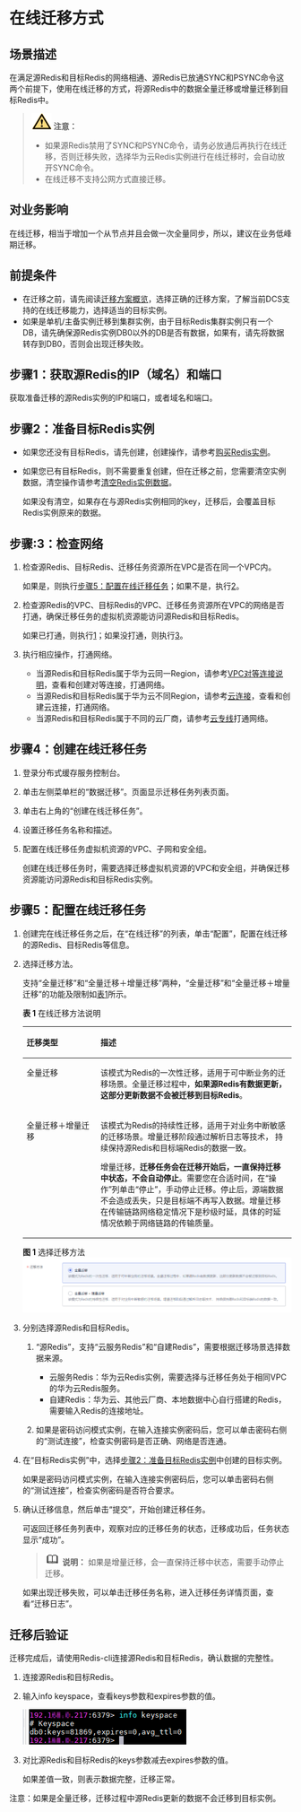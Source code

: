# 在线迁移方式<a name="ZH-CN_TOPIC_0179456698"></a>

## 场景描述<a name="zh-cn_topic_0177563541_section113421435300"></a>

在满足源Redis和目标Redis的网络相通、源Redis已放通SYNC和PSYNC命令这两个前提下，使用在线迁移的方式，将源Redis中的数据全量迁移或增量迁移到目标Redis中。

>![](public_sys-resources/icon-caution.gif) **注意：** 
>-   如果源Redis禁用了SYNC和PSYNC命令，请务必放通后再执行在线迁移，否则迁移失败，选择华为云Redis实例进行在线迁移时，会自动放开SYNC命令。
>-   在线迁移不支持公网方式直接迁移。

## 对业务影响<a name="zh-cn_topic_0177563541_section77251317153217"></a>

在线迁移，相当于增加一个从节点并且会做一次全量同步，所以，建议在业务低峰期迁移。

## 前提条件<a name="zh-cn_topic_0177563541_section15790816165711"></a>

-   在迁移之前，请先阅读[迁移方案概览](https://support.huaweicloud.com/migration-dcs/dcs-migration-090626002.html)，选择正确的迁移方案，了解当前DCS支持的在线迁移能力，选择适当的目标实例。
-   如果是单机/主备实例迁移到集群实例，由于目标Redis集群实例只有一个DB，请先确保源Redis实例DB0以外的DB是否有数据，如果有，请先将数据转存到DB0，否则会出现迁移失败。

## 步骤1：获取源Redis的IP（域名）和端口<a name="zh-cn_topic_0177563541_section760319488490"></a>

获取准备迁移的源Redis实例的IP和端口，或者域名和端口。

## 步骤2：准备目标Redis实例<a name="zh-cn_topic_0177563541_section1128152020384"></a>

-   如果您还没有目标Redis，请先创建，创建操作，请参考[购买Redis实例](https://support.huaweicloud.com/usermanual-dcs/dcs-ug-0713002.html)。
-   如果您已有目标Redis，则不需要重复创建，但在迁移之前，您需要清空实例数据，清空操作请参考[清空Redis实例数据](https://support.huaweicloud.com/usermanual-dcs/dcs-ug-0312018.html)。

    如果没有清空，如果存在与源Redis实例相同的key，迁移后，会覆盖目标Redis实例原来的数据。


## 步骤:3：检查网络<a name="zh-cn_topic_0177563541_section84284075116"></a>

1.  检查源Redis、目标Redis、迁移任务资源所在VPC是否在同一个VPC内。

    如果是，则执行[步骤5：配置在线迁移任务](#zh-cn_topic_0177563541_section14919536272)；如果不是，执行[2](#zh-cn_topic_0177563541_li160420185217)。

2.  <a name="zh-cn_topic_0177563541_li160420185217"></a>检查源Redis的VPC、目标Redis的VPC、迁移任务资源所在VPC的网络是否打通，确保迁移任务的虚拟机资源能访问源Redis和目标Redis。

    如果已打通，则执行[1](#zh-cn_topic_0177563541_li187884091914)；如果没打通，则执行[3](#zh-cn_topic_0177563541_li423483319412)。

3.  <a name="zh-cn_topic_0177563541_li423483319412"></a>执行相应操作，打通网络。
    -   当源Redis和目标Redis属于华为云同一Region，请参考[VPC对等连接说明](https://support.huaweicloud.com/usermanual-vpc/vpc_peering_0000.html)，查看和创建对等连接，打通网络。
    -   当源Redis和目标Redis属于华为云不同Region，请参考[云连接](https://support.huaweicloud.com/qs-cc/cc_02_0001.html)，查看和创建云连接，打通网络。
    -   当源Redis和目标Redis属于不同的云厂商，请参考[云专线](https://support.huaweicloud.com/productdesc-dc/zh-cn_topic_0032053183.html)打通网络。


## 步骤4：创建在线迁移任务<a name="zh-cn_topic_0177563541_section157769524519"></a>

1.  登录分布式缓存服务控制台。
2.  单击左侧菜单栏的“数据迁移”。页面显示迁移任务列表页面。
3.  单击右上角的“创建在线迁移任务”。
4.  设置迁移任务名称和描述。
5.  配置在线迁移任务虚拟机资源的VPC、子网和安全组。

    创建在线迁移任务时，需要选择迁移虚拟机资源的VPC和安全组，并确保迁移资源能访问源Redis和目标Redis实例。


## 步骤5：配置在线迁移任务<a name="zh-cn_topic_0177563541_section14919536272"></a>

1.  <a name="zh-cn_topic_0177563541_li187884091914"></a>创建完在线迁移任务之后，在“在线迁移”的列表，单击“配置”，配置在线迁移的源Redis、目标Redis等信息。
2.  选择迁移方法。

    支持“全量迁移”和“全量迁移＋增量迁移”两种，“全量迁移”和“全量迁移＋增量迁移”的功能及限制如[表1](#zh-cn_topic_0177563541_table55653322215)所示。

    **表 1**  在线迁移方法说明

    <a name="zh-cn_topic_0177563541_table55653322215"></a>
    <table><thead align="left"><tr id="zh-cn_topic_0177563541_row5587330229"><th class="cellrowborder" valign="top" width="27.47%" id="mcps1.2.3.1.1"><p id="zh-cn_topic_0177563541_p758103372214"><a name="zh-cn_topic_0177563541_p758103372214"></a><a name="zh-cn_topic_0177563541_p758103372214"></a>迁移类型</p>
    </th>
    <th class="cellrowborder" valign="top" width="72.53%" id="mcps1.2.3.1.2"><p id="zh-cn_topic_0177563541_p1058153311225"><a name="zh-cn_topic_0177563541_p1058153311225"></a><a name="zh-cn_topic_0177563541_p1058153311225"></a>描述</p>
    </th>
    </tr>
    </thead>
    <tbody><tr id="zh-cn_topic_0177563541_row1958203312220"><td class="cellrowborder" valign="top" width="27.47%" headers="mcps1.2.3.1.1 "><p id="zh-cn_topic_0177563541_p458153332210"><a name="zh-cn_topic_0177563541_p458153332210"></a><a name="zh-cn_topic_0177563541_p458153332210"></a>全量迁移</p>
    </td>
    <td class="cellrowborder" valign="top" width="72.53%" headers="mcps1.2.3.1.2 "><p id="zh-cn_topic_0177563541_p125833322217"><a name="zh-cn_topic_0177563541_p125833322217"></a><a name="zh-cn_topic_0177563541_p125833322217"></a>该模式为Redis的一次性迁移，适用于可中断业务的迁移场景。全量迁移过程中，<strong id="zh-cn_topic_0177563541_b14987182810919"><a name="zh-cn_topic_0177563541_b14987182810919"></a><a name="zh-cn_topic_0177563541_b14987182810919"></a>如果源Redis有数据更新，这部分更新数据不会被迁移到目标Redis</strong>。</p>
    </td>
    </tr>
    <tr id="zh-cn_topic_0177563541_row205815338228"><td class="cellrowborder" valign="top" width="27.47%" headers="mcps1.2.3.1.1 "><p id="zh-cn_topic_0177563541_p85863316221"><a name="zh-cn_topic_0177563541_p85863316221"></a><a name="zh-cn_topic_0177563541_p85863316221"></a>全量迁移＋增量迁移</p>
    </td>
    <td class="cellrowborder" valign="top" width="72.53%" headers="mcps1.2.3.1.2 "><p id="zh-cn_topic_0177563541_p858103352214"><a name="zh-cn_topic_0177563541_p858103352214"></a><a name="zh-cn_topic_0177563541_p858103352214"></a>该模式为Redis的持续性迁移，适用于对业务中断敏感的迁移场景。增量迁移阶段通过解析日志等技术， 持续保持源Redis和目标端Redis的数据一致。</p>
    <p id="zh-cn_topic_0177563541_p110411470116"><a name="zh-cn_topic_0177563541_p110411470116"></a><a name="zh-cn_topic_0177563541_p110411470116"></a>增量迁移，<strong id="zh-cn_topic_0177563541_b1237722021311"><a name="zh-cn_topic_0177563541_b1237722021311"></a><a name="zh-cn_topic_0177563541_b1237722021311"></a>迁移任务会在迁移开始后，一直保持迁移中状态，不会自动停止</strong>。需要您在合适时间，在“操作”列单击“停止”，手动停止迁移。停止后，源端数据不会造成丢失，只是目标端不再写入数据。增量迁移在传输链路网络稳定情况下是秒级时延，具体的时延情况依赖于网络链路的传输质量。</p>
    </td>
    </tr>
    </tbody>
    </table>

    **图 1**  选择迁移方法<a name="zh-cn_topic_0177563541_fig23511729101218"></a>  
    ![](figures/选择迁移方法.png "选择迁移方法")

3.  分别选择源Redis和目标Redis。
    1.  “源Redis”，支持“云服务Redis”和“自建Redis”，需要根据迁移场景选择数据来源。
        -   云服务Redis：华为云Redis实例，需要选择与迁移任务处于相同VPC的华为云Redis服务。
        -   自建Redis：华为云、其他云厂商、本地数据中心自行搭建的Redis，需要输入Redis的连接地址。

    2.  如果是密码访问模式实例，在输入连接实例密码后，您可以单击密码右侧的“测试连接”，检查实例密码是否正确、网络是否连通。

4.  在“目标Redis实例”中，选择[步骤2：准备目标Redis实例](#zh-cn_topic_0177563541_section1128152020384)中创建的目标实例。

    如果是密码访问模式实例，在输入连接实例密码后，您可以单击密码右侧的“测试连接”，检查实例密码是否符合要求。

5.  确认迁移信息，然后单击“提交”，开始创建迁移任务。

    可返回迁移任务列表中，观察对应的迁移任务的状态，迁移成功后，任务状态显示“成功”。

    >![](public_sys-resources/icon-note.gif) **说明：** 
    >如果是增量迁移，会一直保持迁移中状态，需要手动停止迁移。

    如果出现迁移失败，可以单击迁移任务名称，进入迁移任务详情页面，查看“迁移日志”。


## 迁移后验证<a name="zh-cn_topic_0177563541_section3718231268"></a>

迁移完成后，请使用Redis-cli连接源Redis和目标Redis，确认数据的完整性。

1.  连接源Redis和目标Redis。
2.  输入info keyspace，查看keys参数和expires参数的值。

    ![](figures/zh-cn_image_0293255709.png)

3.  对比源Redis和目标Redis的keys参数减去expires参数的值。

    如果差值一致，则表示数据完整，迁移正常。


注意：如果是全量迁移，迁移过程中源Redis更新的数据不会迁移到目标实例。

